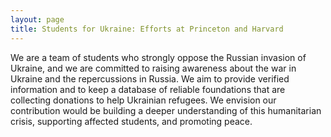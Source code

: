 ```yaml
---
layout: page
title: Students for Ukraine: Efforts at Princeton and Harvard
---
```

 We are a team of students who strongly oppose the Russian invasion of Ukraine, and we are committed to raising awareness about the war in Ukraine and the repercussions in Russia. We aim to provide verified information and to keep a database of reliable foundations that are collecting donations to help Ukrainian refugees. We envision our contribution would be building a deeper understanding of this humanitarian crisis, supporting affected students, and promoting peace.
